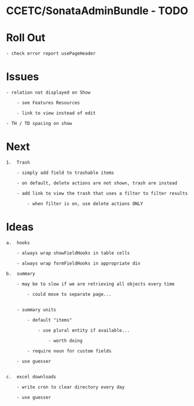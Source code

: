 CCETC/SonataAdminBundle - TODO
=========================================

Roll Out
====================

	- check error report usePageHeader

Issues
=============================
	
	- relation not displayed on Show 
		
		- see Features Resources
		
		- link to view instead of edit
		
	- TH / TD spacing on show


Next
================
    1.  Trash

        - simply add field to trashable items

        - on default, delete actions are not shown, trash are instead

        - add link to view the trash that uses a filter to filter results

            - when filter is on, use delete actions ONLY


Ideas
=========================================

	a.	hooks

		- always wrap showFieldHooks in table cells
		
		- always wrap formFieldHooks in appropriate div

	b.	summary
	
		- may be to slow if we are retrieving all objects every time
		
			- could move to separate page...


		- summary units
		
			- default "items"

				- use plural entity if available...
				
					- worth doing
			
			- require noun for custom fields
			
		- use guesser


	c.	excel downloads
	
		- write cron to clear directory every day

		- use guesser